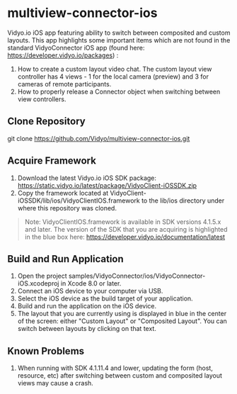 # multiview-connector-ios
Vidyo.io iOS app featuring ability to switch between composited and custom layouts. This app highlights some important items which are not found in the standard VidyoConnector iOS app (found here: https://developer.vidyo.io/packages) :
1. How to create a custom layout video chat. The custom layout view controller has 4 views - 1 for the local camera (preview) and 3 for cameras of remote participants.
2. How to properly release a Connector object when switching between view controllers.

## Clone Repository
git clone https://github.com/Vidyo/multiview-connector-ios.git

## Acquire Framework
1. Download the latest Vidyo.io iOS SDK package: https://static.vidyo.io/latest/package/VidyoClient-iOSSDK.zip
2. Copy the framework located at VidyoClient-iOSSDK/lib/ios/VidyoClientIOS.framework to the lib/ios directory under where this repository was cloned.

> Note: VidyoClientIOS.framework is available in SDK versions 4.1.5.x and later.
> The version of the SDK that you are acquiring is highlighted in the blue box here: https://developer.vidyo.io/documentation/latest

## Build and Run Application
1. Open the project samples/VidyoConnector/ios/VidyoConnector-iOS.xcodeproj in Xcode 8.0 or later.
2. Connect an iOS device to your computer via USB.
3. Select the iOS device as the build target of your application.
4. Build and run the application on the iOS device.
5. The layout that you are currently using is displayed in blue in the center of the screen: either "Custom Layout" or "Composited Layout". You can switch between layouts by clicking on that text.

## Known Problems
1. When running with SDK 4.1.11.4 and lower, updating the form (host, resource, etc) after switching between custom and composited layout views may cause a crash.
